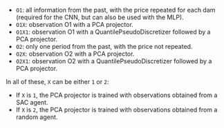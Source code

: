 - `O1`: all information from the past, with the price repeated for each dam
(required for the CNN, but can also be used with the MLP).
- `O1X`: observation O1 with a PCA projector.
- `O1X1`: observation O1 with a QuantilePseudoDiscretizer followed by a PCA projector.
- `O2`: only one period from the past, with the price not repeated.
- `O2X`: observation O2 with a PCA projector.
- `O2X1`: observation O2 with a QuantilePseudoDiscretizer followed by a PCA projector.

In all of these, `X` can be either `1` or `2`:
- If `X` is `1`, the PCA projector is trained with observations obtained from a SAC agent.
- If `X` is `2`, the PCA projector is trained with observations obtained from a random agent.